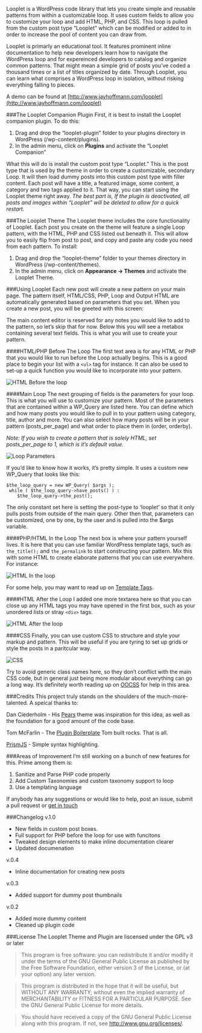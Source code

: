 Looplet is a WordPress code library that lets you create simple and reusable patterns from within a customizable loop. It uses custom fields to allow you to customize your loop and add HTML, PHP, and CSS. This loop is pulled from the custom post type “Looplet” which can be modified or added to in order to increase the pool of content you can draw from. 

Looplet is primarly an educational tool. It features prominent inline documentation to help new developers learn how to navigate the WordPress loop and for expereinced developers to catalog and organize common patterns. That might mean a simple grid of posts you’ve coded a thousand times or a list of titles organized by date. Through Looplet, you can learn what comprises a WordPress loop in isolation, without risking everything falling to pieces.

A demo can be found at [http://www.jayhoffmann.com/looplet](http://www.jayhoffmann.com/looplet)

###The Looplet Companion Plugin
First, it is best to install the Looplet companion plugin. To do this: 

1. Drag and drop the “looplet-plugin” folder to your plugins directory in WordPress (/wp-content/plugins).
2. In the admin menu, click on **Plugins** and activate the “Looplet Companion”

What this will do is install the custom post type “Looplet.” This is the post type that is used by the theme in order to create a customizable, secondary Loop. It will then load dummy posts into this custom post type with filler content. Each post will have a title, a featured image, some content, a category and two tags applied to it. That way, you can start using the Looplet theme right away. *The best part is, If the plugin is deactivated, all posts and images within “Looplet” will be deleted to allow for a quick restart.* 

###The Looplet Theme
The Looplet theme includes the core functionality of Looplet. Each post you create on the theme will feature a single Loop pattern, with the HTML, PHP and CSS listed out beneath it. This will allow you to easily flip from post to post, and copy and paste any code you need from each pattern. To install:

1. Drag and drop the “looplet-theme” folder to your themes directory in WordPress (/wp-content/themes).
2. In the admin menu, click on **Appearance -> Themes** and activate the Looplet Theme.

###Using Looplet
Each new post will create a new pattern on your main page. The pattern itself, HTML/CSS, PHP, Loop and Output HTML are automatically generated based on parameters that you set. When you create a new post, you will be greeted with this screen:

The main content editor is reserved for any notes you would like to add to the pattern, so let’s skip that for now. Below this you will see a metabox containing several text fields. This is what you will use to create your pattern.

####HTML/PHP Before The Loop
The first text area is for any HTML or PHP that you would like to run before the Loop actually begins. This is a good place to begin your list with a `<ul>` tag for instance. It can also be used to set-up a quick function you would like to incorporate into your pattern.

![HTML Before the loop](https://raw.github.com/JasonHoffmann/looplet/master/screenshots/HTMLbeforetheloop.png)

####Main Loop
The next grouping of fields is the parameters for your loop. This is what you will use to customize your pattern. Most of the parameters that are contained within a WP_Query are listed here. You can define which and how many posts you would like to pull in to your pattern using category, title, author and more. You can also select how many posts will be in your pattern (posts_per_page) and what order to place them in (order, orderby).

*Note: If you wish to create a pattern that is solely HTML, set posts_per_page to 1, which is it’s default value.*

![Loop Parameters](https://raw.github.com/JasonHoffmann/looplet/master/screenshots/parameters.png)

If you’d like to know how it works, it’s pretty simple. It uses a custom new WP_Query that looks like this:

    $the_loop_query = new WP_Query( $args );
     while ( $the_loop_query->have_posts() ) :
		$the_loop_query->the_post();
		
The only constant set here is setting the post-type to ‘looplet’ so that it only pulls posts from outside of the main query. Other then that, parameters can be customized, one by one, by the user and is pulled into the $args variable.

####PHP/HTML In the Loop
The next box is where your pattern yourself lives. It is here that you can use familiar  WordPress template tags, such as `the_title();` and `the_permalink` to start constructing your pattern. Mix this with some HTML to create elaborate patterns that you can use everywhere. For instance:

![HTML In the loop](https://raw.github.com/JasonHoffmann/looplet/master/screenshots/LoopHTMLPHP.png)

For some help, you may want to read up on [Template Tags](https://codex.wordpress.org/Template_Tags).

####HTML After the Loop
I added one more textarea here so that you can close up any HTML tags you may have opened in the first box, such as your unordered lists or stray `<div>` tags. 

![HTML After the loop](https://raw.github.com/JasonHoffmann/looplet/master/screenshots/HTMLaftertheloop.png)

####CSS 
Finally, you can use custom CSS to structure and style your markup and pattern. This will be useful if you are tyring to set up grids or style the posts in a paritcular way.

![CSS](https://raw.github.com/JasonHoffmann/looplet/master/screenshots/CSS.png)

Try to avoid generic class names here, so they don’t conflict with the main CSS code, but in general just being more modular about everything can go a long way. It’s definitely worth reading up on [OOCSS](http://oocss.org/) for help in this area.

###Credits
This project truly stands on the shoulders of the much-more-talented. A speical thanks to:

Dan Ciederholm - His [Pears](http://pea.rs/) theme was inspiration for this idea, as well as the foundation for a good amount of the code base.

Tom McFarlin - The [Plugin Boilerplate](https://github.com/tommcfarlin/WordPress-Plugin-Boilerplate) Tom built rocks. That is all.

[PrismJS](http://prismjs.com/) - Simple syntax highlighting.

###Areas of Improvement
I’m still working on a bunch of new features for this. Prime among them is:

1. Sanitize and Parse PHP code properly
2. Add Custom Taxonomies and custom taxonomy support to loop
3. Use a templating language

If anybody has any suggestions or would like to help, post an issue, submit a pull request or [get in touch](mailto:jhoffm34@gmail.com)

###Changelog
v.1.0

* New fields in custom post boxes.
* Full support for PHP before the loop for use with funcitons
* Tweaked design elements to make inline documentation clearer
* Updated documenation

v.0.4

* Inline documentation for creating new posts

v.0.3

* Added support for dummy post thumbnails

v.0.2

* Added more dummy content
* Cleaned up plugin code

###License
The Looplet Theme and Plugin are liscensed under the GPL v3 or later

>This program is free software: you can redistribute it and/or modify
    it under the terms of the GNU General Public License as published by
    the Free Software Foundation, either version 3 of the License, or
    (at your option) any later version.

>This program is distributed in the hope that it will be useful,
    but WITHOUT ANY WARRANTY; without even the implied warranty of
    MERCHANTABILITY or FITNESS FOR A PARTICULAR PURPOSE.  See the
    GNU General Public License for more details.

>You should have received a copy of the GNU General Public License
    along with this program.  If not, see <http://www.gnu.org/licenses/>.